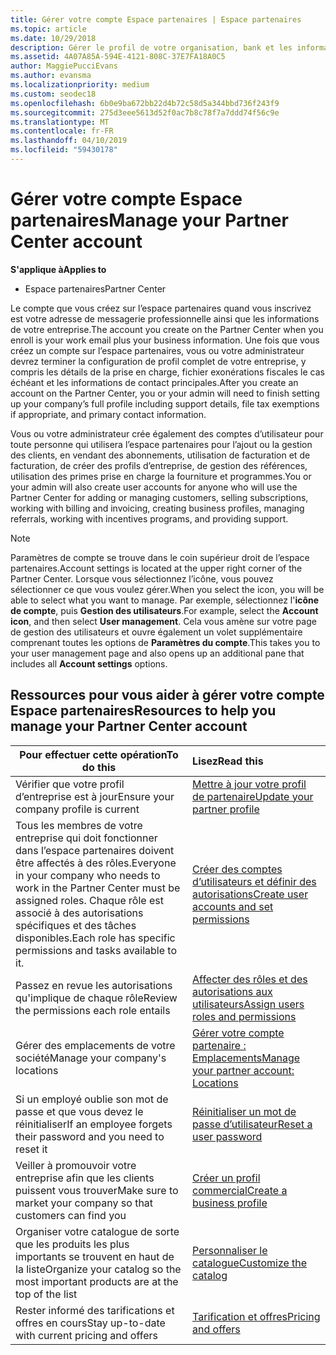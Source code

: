 ```yaml
---
title: Gérer votre compte Espace partenaires | Espace partenaires
ms.topic: article
ms.date: 10/29/2018
description: Gérer le profil de votre organisation, bank et les informations fiscales et les utilisateurs de partenaires.
ms.assetid: 4A07A85A-594E-4121-808C-37E7FA18A0C5
author: MaggiePucciEvans
ms.author: evansma
ms.localizationpriority: medium
ms.custom: seodec18
ms.openlocfilehash: 6b0e9ba672bb22d4b72c58d5a344bbd736f243f9
ms.sourcegitcommit: 275d3eee5613d52f0ac7b8c78f7a7ddd74f56c9e
ms.translationtype: MT
ms.contentlocale: fr-FR
ms.lasthandoff: 04/10/2019
ms.locfileid: "59430178"
---
```

# <a name="manage-your-partner-center-account"></a><span data-ttu-id="1e77f-103">Gérer votre compte Espace partenaires</span><span class="sxs-lookup"><span data-stu-id="1e77f-103">Manage your Partner Center account</span></span>

**<span data-ttu-id="1e77f-104">S'applique à</span><span class="sxs-lookup"><span data-stu-id="1e77f-104">Applies to</span></span>**

-  <span data-ttu-id="1e77f-105">Espace partenaires</span><span class="sxs-lookup"><span data-stu-id="1e77f-105">Partner Center</span></span>

<span data-ttu-id="1e77f-106">Le compte que vous créez sur l’espace partenaires quand vous inscrivez est votre adresse de messagerie professionnelle ainsi que les informations de votre entreprise.</span><span class="sxs-lookup"><span data-stu-id="1e77f-106">The account you create on the Partner Center when you enroll is your work email plus your business information.</span></span> <span data-ttu-id="1e77f-107">Une fois que vous créez un compte sur l’espace partenaires, vous ou votre administrateur devrez terminer la configuration de profil complet de votre entreprise, y compris les détails de la prise en charge, fichier exonérations fiscales le cas échéant et les informations de contact principales.</span><span class="sxs-lookup"><span data-stu-id="1e77f-107">After you create an account on the Partner Center, you or your admin will need to finish setting up your company’s full profile including support details, file tax exemptions if appropriate, and primary contact information.</span></span> 

<span data-ttu-id="1e77f-108">Vous ou votre administrateur crée également des comptes d’utilisateur pour toute personne qui utilisera l’espace partenaires pour l’ajout ou la gestion des clients, en vendant des abonnements, utilisation de facturation et de facturation, de créer des profils d’entreprise, de gestion des références, utilisation des primes prise en charge la fourniture et programmes.</span><span class="sxs-lookup"><span data-stu-id="1e77f-108">You or your admin will also create user accounts for anyone who will use the Partner Center for adding or managing customers, selling subscriptions, working with billing and invoicing, creating business profiles, managing referrals, working with incentives programs, and providing support.</span></span>

>[!NOTE]
><span data-ttu-id="1e77f-109">Paramètres de compte se trouve dans le coin supérieur droit de l’espace partenaires.</span><span class="sxs-lookup"><span data-stu-id="1e77f-109">Account settings is located at the upper right corner of the Partner Center.</span></span> <span data-ttu-id="1e77f-110">Lorsque vous sélectionnez l’icône, vous pouvez sélectionner ce que vous voulez gérer.</span><span class="sxs-lookup"><span data-stu-id="1e77f-110">When you select the icon, you will be able to select what you want to manage.</span></span> <span data-ttu-id="1e77f-111">Par exemple, sélectionnez l'**icône de compte**, puis **Gestion des utilisateurs**.</span><span class="sxs-lookup"><span data-stu-id="1e77f-111">For example, select the **Account icon**, and then select **User management**.</span></span> <span data-ttu-id="1e77f-112">Cela vous amène sur votre page de gestion des utilisateurs et ouvre également un volet supplémentaire comprenant toutes les options de **Paramètres du compte**.</span><span class="sxs-lookup"><span data-stu-id="1e77f-112">This takes you to your user management page and also opens up an additional pane that includes all **Account settings** options.</span></span>


## <a name="resources-to-help-you-manage-your-partner-center-account"></a><span data-ttu-id="1e77f-113">Ressources pour vous aider à gérer votre compte Espace partenaires</span><span class="sxs-lookup"><span data-stu-id="1e77f-113">Resources to help you manage your Partner Center account</span></span>

|**<span data-ttu-id="1e77f-114">Pour effectuer cette opération</span><span class="sxs-lookup"><span data-stu-id="1e77f-114">To do this</span></span>**   |**<span data-ttu-id="1e77f-115">Lisez</span><span class="sxs-lookup"><span data-stu-id="1e77f-115">Read this</span></span>**   |
|-----------------------|:-----------------------|
|<span data-ttu-id="1e77f-116">Vérifier que votre profil d’entreprise est à jour</span><span class="sxs-lookup"><span data-stu-id="1e77f-116">Ensure your company profile is current</span></span>   |[<span data-ttu-id="1e77f-117">Mettre à jour votre profil de partenaire</span><span class="sxs-lookup"><span data-stu-id="1e77f-117">Update your partner profile</span></span>](update-your-partner-profile.md)|
|<span data-ttu-id="1e77f-118">Tous les membres de votre entreprise qui doit fonctionner dans l’espace partenaires doivent être affectés à des rôles.</span><span class="sxs-lookup"><span data-stu-id="1e77f-118">Everyone in your company who needs to work in the Partner Center must be assigned roles.</span></span> <span data-ttu-id="1e77f-119">Chaque rôle est associé à des autorisations spécifiques et des tâches disponibles.</span><span class="sxs-lookup"><span data-stu-id="1e77f-119">Each role has specific permissions and tasks available to it.</span></span>|[<span data-ttu-id="1e77f-120">Créer des comptes d’utilisateurs et définir des autorisations</span><span class="sxs-lookup"><span data-stu-id="1e77f-120">Create user accounts and set permissions</span></span>](create-user-accounts-and-set-permissions.md)|
|<span data-ttu-id="1e77f-121">Passez en revue les autorisations qu'implique de chaque rôle</span><span class="sxs-lookup"><span data-stu-id="1e77f-121">Review the permissions each role entails</span></span>|[<span data-ttu-id="1e77f-122">Affecter des rôles et des autorisations aux utilisateurs</span><span class="sxs-lookup"><span data-stu-id="1e77f-122">Assign users roles and permissions</span></span>](permissions-overview.md)
|<span data-ttu-id="1e77f-123">Gérer des emplacements de votre société</span><span class="sxs-lookup"><span data-stu-id="1e77f-123">Manage your company's locations</span></span>|[<span data-ttu-id="1e77f-124">Gérer votre compte partenaire : Emplacements</span><span class="sxs-lookup"><span data-stu-id="1e77f-124">Manage your partner account: Locations</span></span>](manage-locations.md)
|<span data-ttu-id="1e77f-125">Si un employé oublie son mot de passe et que vous devez le réinitialiser</span><span class="sxs-lookup"><span data-stu-id="1e77f-125">If an employee forgets their password and you need to reset it</span></span>  |[<span data-ttu-id="1e77f-126">Réinitialiser un mot de passe d’utilisateur</span><span class="sxs-lookup"><span data-stu-id="1e77f-126">Reset a user password</span></span>](reset-a-user-password.md)|
|<span data-ttu-id="1e77f-127">Veiller à promouvoir votre entreprise afin que les clients puissent vous trouver</span><span class="sxs-lookup"><span data-stu-id="1e77f-127">Make sure to market your company so that customers can find you</span></span>   |[<span data-ttu-id="1e77f-128">Créer un profil commercial</span><span class="sxs-lookup"><span data-stu-id="1e77f-128">Create a business profile</span></span>](create-a-marketing-profile.md)|
|<span data-ttu-id="1e77f-129">Organiser votre catalogue de sorte que les produits les plus importants se trouvent en haut de la liste</span><span class="sxs-lookup"><span data-stu-id="1e77f-129">Organize your catalog so the most important products are at the top of the list</span></span>   |[<span data-ttu-id="1e77f-130">Personnaliser le catalogue</span><span class="sxs-lookup"><span data-stu-id="1e77f-130">Customize the catalog</span></span>](customize-the-catalog.md)|
|<span data-ttu-id="1e77f-131">Rester informé des tarifications et offres en cours</span><span class="sxs-lookup"><span data-stu-id="1e77f-131">Stay up-to-date with current pricing and offers</span></span>   |[<span data-ttu-id="1e77f-132">Tarification et offres</span><span class="sxs-lookup"><span data-stu-id="1e77f-132">Pricing and offers</span></span>](pricing-and-offers.md)|













 

 



